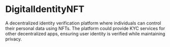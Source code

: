 # DigitalIdentityNFT
 A decentralized identity verification platform where individuals can control their personal data using NFTs. The platform could provide KYC services for other decentralized apps, ensuring user identity is verified while maintaining privacy.
